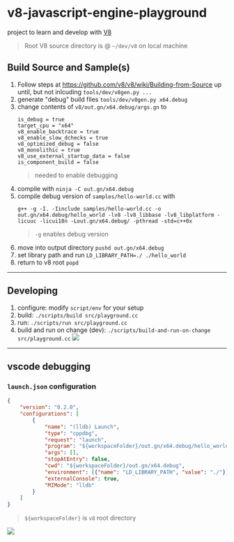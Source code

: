 # v8-javascript-engine-playground

project to learn and develop with [V8](https://developers.google.com/v8/)

> Root V8 source directory is @ `~/dev/v8` on local machine

## Build Source and Sample(s)

1. Follow steps at https://github.com/v8/v8/wiki/Building-from-Source up until, but not inlcuding `tools/dev/v8gen.py ...`
2. generate "debug" build files `tools/dev/v8gen.py x64.debug`
3. change contents of `v8/out.gn/x64.debug/args.gn` to
    ```
    is_debug = true
    target_cpu = "x64"
    v8_enable_backtrace = true
    v8_enable_slow_dchecks = true
    v8_optimized_debug = false
    v8_monolithic = true
    v8_use_external_startup_data = false
    is_component_build = false
    ```
    > needed to enable debugging
4. compile with `ninja -C out.gn/x64.debug`
5. compile debug version of `samples/hello-world.cc` with
    ```
    g++ -g -I. -Iinclude samples/hello-world.cc -o out.gn/x64.debug/hello_world -lv8 -lv8_libbase -lv8_libplatform -licuuc -licui18n -Lout.gn/x64.debug/ -pthread -std=c++0x
    ```
    > `-g` enables debug version
6. move into output directory `pushd out.gn/x64.debug`
7. set library path and run `LD_LIBRARY_PATH=./ ./hello_world`
8. return to v8 root `popd`

---

## Developing

1. configure: modify `script/env` for your setup
2. build: `./scripts/build src/playground.cc`
3. run: `./scripts/run src/playground.cc`
4. build and run on change (dev): `./scripts/build-and-run-on-change src/playground.cc`
    ![](https://www.evernote.com/l/AAEUVIkQELlEW4GZtid7LUwHMnwJbAyyDywB/image.png)

---

## vscode debugging

### `launch.json` configuration

```json
{
    "version": "0.2.0",
    "configurations": [
        {
            "name": "(lldb) Launch",
            "type": "cppdbg",
            "request": "launch",
            "program": "${workspaceFolder}/out.gn/x64.debug/hello_world",
            "args": [],
            "stopAtEntry": false,
            "cwd": "${workspaceFolder}/out.gn/x64.debug",
            "environment": [{"name": "LD_LIBRARY_PATH", "value": "./"}],
            "externalConsole": true,
            "MIMode": "lldb"
        }
    ]
}
```

> `${workspaceFolder}` is `v8` root directory

![](https://www.evernote.com/l/AAHCxYreY3BNyI56b_VU9HUCWfwMfOt8BsYB/image.png)

